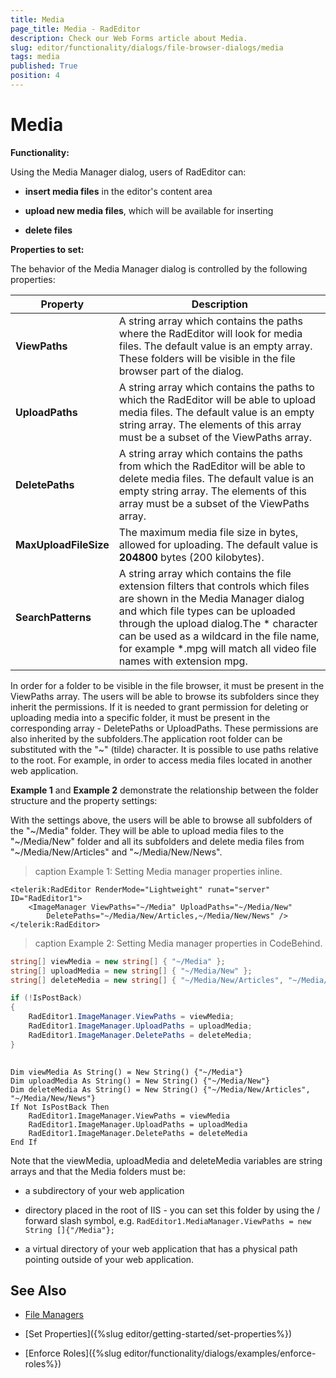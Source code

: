 ```yaml
---
title: Media
page_title: Media - RadEditor
description: Check our Web Forms article about Media.
slug: editor/functionality/dialogs/file-browser-dialogs/media
tags: media
published: True
position: 4
---
```


# Media

**Functionality:**

Using the Media Manager dialog, users of RadEditor can:

* **insert media files** in the editor's content area

* **upload new media files**, which will be available for inserting

* **delete files**

**Properties to set:**

The behavior of the Media Manager dialog is controlled by the following properties:


|  **Property**  |  **Description**  |
| ------ | ------ |
| **ViewPaths** |A string array which contains the paths where the RadEditor will look for media files. The default value is an empty array. These folders will be visible in the file browser part of the dialog.|
| **UploadPaths** |A string array which contains the paths to which the RadEditor will be able to upload media files. The default value is an empty string array. The elements of this array must be a subset of the ViewPaths array.|
| **DeletePaths** |A string array which contains the paths from which the RadEditor will be able to delete media files. The default value is an empty string array. The elements of this array must be a subset of the ViewPaths array.|
| **MaxUploadFileSize** |The maximum media file size in bytes, allowed for uploading. The default value is **204800** bytes (200 kilobytes).|
| **SearchPatterns** |A string array which contains the file extension filters that controls which files are shown in the Media Manager dialog and which file types can be uploaded through the upload dialog.The * character can be used as a wildcard in the file name, for example *.mpg will match all video file names with extension mpg.|

In order for a folder to be visible in the file browser, it must be present in the ViewPaths array. The users will be able to browse its subfolders since they inherit the permissions. If it is needed to grant permission for deleting or uploading media into a specific folder, it must be present in the corresponding array - DeletePaths or UploadPaths. These permissions are also inherited by the subfolders.The application root folder can be substituted with the "~" (tilde) character. It is possible to use paths relative to the root. For example, in order to access media files located in another web application.

**Example 1** and **Example 2** demonstrate the relationship between the folder structure and the property settings:

With the settings above, the users will be able to browse all subfolders of the "~/Media" folder. They will be able to upload media files to the "~/Media/New" folder and all its subfolders and delete media files from "~/Media/New/Articles" and "~/Media/New/News".

>caption Example 1: Setting Media manager properties inline.

````ASP.NET
<telerik:RadEditor RenderMode="Lightweight" runat="server" ID="RadEditor1">
	<ImageManager ViewPaths="~/Media" UploadPaths="~/Media/New" 
		DeletePaths="~/Media/New/Articles,~/Media/New/News" />
</telerik:RadEditor>
````



>caption Example 2: Setting Media manager properties in CodeBehind.

````C#
string[] viewMedia = new string[] { "~/Media" };
string[] uploadMedia = new string[] { "~/Media/New" };
string[] deleteMedia = new string[] { "~/Media/New/Articles", "~/Media/New/News" };

if (!IsPostBack)
{
	RadEditor1.ImageManager.ViewPaths = viewMedia;
	RadEditor1.ImageManager.UploadPaths = uploadMedia;
	RadEditor1.ImageManager.DeletePaths = deleteMedia;
}
	
````
````VB
Dim viewMedia As String() = New String() {"~/Media"}
Dim uploadMedia As String() = New String() {"~/Media/New"}
Dim deleteMedia As String() = New String() {"~/Media/New/Articles", "~/Media/New/News"}
If Not IsPostBack Then
	RadEditor1.ImageManager.ViewPaths = viewMedia
	RadEditor1.ImageManager.UploadPaths = uploadMedia
	RadEditor1.ImageManager.DeletePaths = deleteMedia
End If
````

Note that the viewMedia, uploadMedia and deleteMedia variables are string arrays and that the Media folders must be:

* a subdirectory of your web application

* directory placed in the root of IIS - you can set this folder by using the / forward slash symbol, e.g. `RadEditor1.MediaManager.ViewPaths = new String []{"/Media"};`

* a virtual directory of your web application that has a physical path pointing outside of your web application.

## See Also

 * [File Managers](https://demos.telerik.com/aspnet/prometheus/Editor/Examples/FileManagers/DefaultCS.aspx)

 * [Set Properties]({%slug editor/getting-started/set-properties%})

 * [Enforce Roles]({%slug editor/functionality/dialogs/examples/enforce-roles%})
